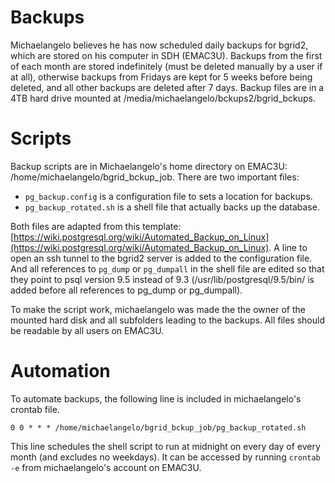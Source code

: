 # Backups
Michaelangelo believes he has now scheduled daily backups for bgrid2, which are stored on his computer in SDH (EMAC3U). Backups from the first of each month are stored indefinitely (must be deleted manually by a user if at all), otherwise backups from Fridays are kept for 5 weeks before being deleted, and all other backups are deleted after 7 days. Backup files are in a 4TB hard drive mounted at /media/michaelangelo/bckups2/bgrid_bckups.

# Scripts
Backup scripts are in Michaelangelo's home directory on EMAC3U: /home/michaelangelo/bgrid_bckup_job.
There are two important files: 
 - `pg_backup.config` is a configuration file to sets a location for backups. 
 - `pg_backup_rotated.sh` is a shell file that actually backs up the database. 
 
Both files are adapted from this template: [https://wiki.postgresql.org/wiki/Automated_Backup_on_Linux](https://wiki.postgresql.org/wiki/Automated_Backup_on_Linux). A line to open an ssh tunnel to the bgrid2 server is added to the configuration file. And all references to `pg_dump` or `pg_dumpall` in the shell file are edited so that they point to psql version 9.5 instead of 9.3 (/usr/lib/postgresql/9.5/bin/ is added before all references to pg_dump or pg_dumpall). 

To make the script work, michaelangelo was made the the owner of the mounted hard disk and all subfolders leading to the backups. All files should be readable by all users on EMAC3U.  

# Automation
To automate backups, the following line is included in michaelangelo's crontab file. 

``0 0 * * * /home/michaelangelo/bgrid_bckup_job/pg_backup_rotated.sh``

This line schedules the shell script to run at midnight on every day of every month (and excludes no weekdays). It can be accessed by running `crontab -e` from michaelangelo's account on EMAC3U. 
